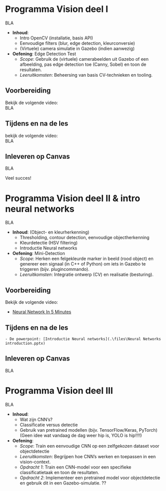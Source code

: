 # Programma Vision deel I
BLA
- **Inhoud**:
    - Intro OpenCV (installatie, basis API)
    - Eenvoudige filters (blur, edge detection, kleurconversie)
    - (Virtuele) camera simulatie in Gazebo (indien aanwezig)
- **Oefening**: Edge Detection Test
    - *Scope*: Gebruik de (virtuele) camerabeelden uit Gazebo of een afbeelding, pas edge detection toe (Canny, Sobel) en toon de resultaten.
    - *Leeruitkomsten*: Beheersing van basis CV-technieken en tooling.


## Voorbereiding
Bekijk de volgende video:  
BLA

## Tijdens en na de les

bekijk de volgende video:  
BLA

## Inleveren op Canvas

BLA

Veel succes!

# Programma Vision deel II & intro neural networks
BLA
- **Inhoud**:
    (Object- en kleurherkenning)
    - Thresholding, contour detection, eenvoudige objectherkenning
    - Kleurdetectie (HSV filtering)
    - Introductie Neural networks
- **Oefening**: Mini-Detection
    - *Scope*: Herken een felgekleurde marker in beeld (rood object) en genereer een signaal (in C++ of Python) om iets in Gazebo te triggeren (bijv. plugincommando).
    - *Leeruitkomsten*: Integratie ontwerp (CV) en realisatie (besturing).

## Voorbereiding
Bekijk de volgende video:  
- [Neural Network In 5 Minutes](https://youtu.be/bfmFfD2RIcg?si=_PIV4FIMy-iNXb0s)

## Tijdens en na de les

    - De powerpoint: [Introductie Neural networks](.\files\Neural Networks introduction.pptx)

## Inleveren op Canvas

BLA

# Programma Vision deel III
BLA

- **Inhoud**:
    - Wat zijn CNN’s?
    - Classificatie versus detectie
    - Gebruik van pretrained modellen (bijv. TensorFlow/Keras, PyTorch) (Geen idee wat vandaag de dag weer hip is, YOLO is hip!!!!)
- **Oefening**: 
    - *Scope*: Train een eenvoudige CNN op een zelfgekozen dataset voor objectdetectie
    - *Leeruitkomsten*: Begrijpen hoe CNN’s werken en toepassen in een vision-context.
    - *Opdracht 1*: Train een CNN-model voor een specifieke classificatietaak en toon de resultaten.
    - *Opdracht 2*: Implementeer een pretrained model voor objectdetectie en gebruik dit in een Gazebo-simulatie. ??


